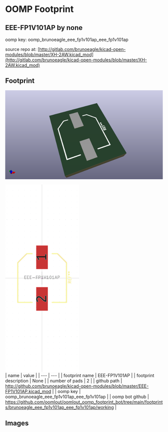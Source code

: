 # OOMP Footprint  
## EEE-FP1V101AP  by none  
  
oomp key: oomp_brunoeagle_eee_fp1v101ap_eee_fp1v101ap  
  
source repo at: [http://gitlab.com/brunoeagle/kicad-open-modules/blob/master/XH-2AW.kicad_mod](http://gitlab.com/brunoeagle/kicad-open-modules/blob/master/XH-2AW.kicad_mod)  
## Footprint  
  
[![working_kicad_pcb_3d.png](working_kicad_pcb_3d_600.png)](working_kicad_pcb_3d.png)  
  
[![working.png](working_600.png)](working.png)  
| name | value | 
| --- | --- | 
| footprint name | EEE-FP1V101AP | 
| footprint description | None | 
| number of pads | 2 | 
| github path | http://github.com/brunoeagle/kicad-open-modules/blob/master/EEE-FP1V101AP.kicad_mod | 
| oomp key | oomp_brunoeagle_eee_fp1v101ap_eee_fp1v101ap | 
| oomp bot github | https://github.com/oomlout/oomlout_oomp_footprint_bot/tree/main/footprints/brunoeagle_eee_fp1v101ap_eee_fp1v101ap/working | 
## Images  
